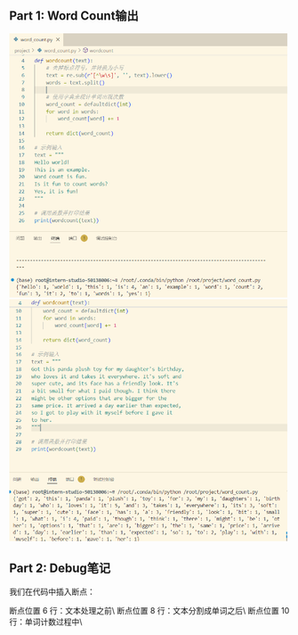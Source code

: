 ## Part 1: Word Count输出

<img src="wordcount1.png" alt="Resized Image 1" width="500"/>
<img src="wordcount2.png" alt="Resized Image 2" width="500"/>

## Part 2: Debug笔记

我们在代码中插入断点：

断点位置 6 行：文本处理之前\\
断点位置 8 行：文本分割成单词之后\\
断点位置 10 行：单词计数过程中\\



